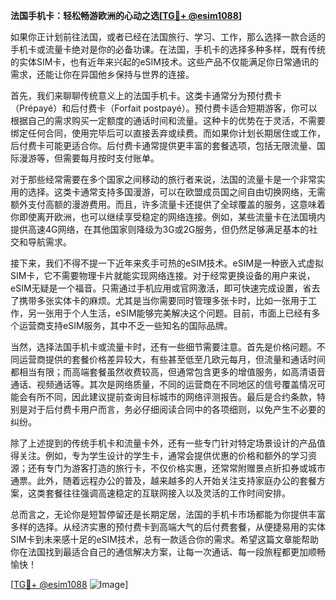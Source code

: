 **法国手机卡：轻松畅游欧洲的心动之选[[TG💪+ @esim1088](https://t.me/s/esim1088)]**

如果你正计划前往法国，或者已经在法国旅行、学习、工作，那么选择一款合适的手机卡或流量卡绝对是你的必备功课。在法国，手机卡的选择多种多样，既有传统的实体SIM卡，也有近年来兴起的eSIM技术。这些产品不仅能满足你日常通讯的需求，还能让你在异国他乡保持与世界的连接。

首先，我们来聊聊传统意义上的法国手机卡。这类卡通常分为预付费卡（Prépayé）和后付费卡（Forfait postpayé）。预付费卡适合短期游客，你可以根据自己的需求购买一定额度的通话时间和流量。这种卡的优势在于灵活，不需要绑定任何合同，使用完毕后可以直接丢弃或续费。而如果你计划长期居住或工作，后付费卡可能更适合你。后付费卡通常提供更丰富的套餐选项，包括无限流量、国际漫游等，但需要每月按时支付账单。

对于那些经常需要在多个国家之间移动的旅行者来说，法国的流量卡是一个非常实用的选择。这类卡通常支持多国漫游，可以在欧盟成员国之间自由切换网络，无需额外支付高额的漫游费用。而且，许多流量卡还提供了全球覆盖的服务，这意味着你即使离开欧洲，也可以继续享受稳定的网络连接。例如，某些流量卡在法国境内提供高速4G网络，在其他国家则降级为3G或2G服务，但仍然足够满足基本的社交和导航需求。

接下来，我们不得不提一下近年来炙手可热的eSIM技术。eSIM是一种嵌入式虚拟SIM卡，它不需要物理卡片就能实现网络连接。对于经常更换设备的用户来说，eSIM无疑是一个福音。只需通过手机应用或官网激活，即可快速完成设置，省去了携带多张实体卡的麻烦。尤其是当你需要同时管理多张卡时，比如一张用于工作，另一张用于个人生活，eSIM能够完美解决这个问题。目前，市面上已经有多个运营商支持eSIM服务，其中不乏一些知名的国际品牌。

当然，选择法国手机卡或流量卡时，还有一些细节需要注意。首先是价格问题。不同运营商提供的套餐价格差异较大，有些甚至低至几欧元每月，但流量和通话时间都相当有限；而高端套餐虽然收费较高，但通常包含更多的增值服务，如高清语音通话、视频通话等。其次是网络质量，不同的运营商在不同地区的信号覆盖情况可能会有所不同，因此建议提前查询目标城市的网络评测报告。最后是合约条款，特别是对于后付费卡用户而言，务必仔细阅读合同中的各项细则，以免产生不必要的纠纷。

除了上述提到的传统手机卡和流量卡外，还有一些专门针对特定场景设计的产品值得关注。例如，专为学生设计的学生卡，通常会提供优惠的价格和额外的学习资源；还有专门为游客打造的旅行卡，不仅价格实惠，还常常附赠景点折扣券或城市通票。此外，随着远程办公的普及，越来越多的人开始关注支持家庭办公的套餐方案，这类套餐往往强调高速稳定的互联网接入以及灵活的工作时间安排。

总而言之，无论你是短暂停留还是长期定居，法国的手机卡市场都能为你提供丰富多样的选择。从经济实惠的预付费卡到高端大气的后付费套餐，从便捷易用的实体SIM卡到未来感十足的eSIM技术，总有一款适合你的需求。希望这篇文章能帮助你在法国找到最适合自己的通信解决方案，让每一次通话、每一段旅程都更加顺畅愉快！

[[TG💪+ @esim1088](https://t.me/s/esim1088) ![Image](https://i.postimg.cc/4NQfJmqS/Snipaste-2025-05-13-00-14-12.png)]